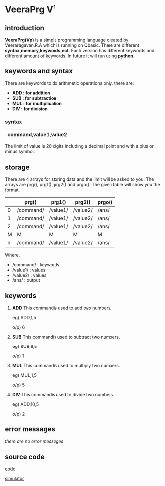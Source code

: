 # VeeraPrg V¹
## introduction 
__VeeraPrg(Vp)__ is a simple programming language created by Veeraragavan.R.A which is running on Qbasic. There are different **syntax,memory,keywords,ect**. Each version has different keywords and different amount of keywords. In future it will run using **python**.
## keywords and syntax 
There are keywords to do arithmetic operations only. there are:
  - **ADD : for addition**
  - **SUB : for subtraction**
  - **MUL : for multiplication**
  - **DIV : for division**
### syntax 
|**command,value1,value2**|
|---|

The limit of value is 20 digits including a decimal point and with a plus or minus symbol. 
## storage 
There are 4 arrays for storing data and the limit will be asked to you. The arrays are prg(), prg1(), prg2() and prgo(). The given table will show you the format.

| | prg()|prg1()|prg2()|prgo()|
|---|---|---|---|---|
|0|/command/|/value1/|/value2/|/ans/|
|1|/command/|/value1/|/value2/|/ans/|
|2|/command/|/value1/|/value2/|/ans/|
|M|M|M|M|M|
|n|/command/|/value1/|/value2/|/ans/|

Where,
  - /command/ : keywords 
  - /value1/ : values 
  - /value2/ : values 
  - /ans/ : output 

## keywords 
  1) **ADD**
    This commandis used to add two numbers.

      eg) ADD,1,5
     
      o/p) 6
  3) **SUB**
     This commandis used to subtract two numbers.

      eg) SUB,6,5
     
      o/p) 1
  5) **MUL**
     This commandis used to multiply two numbers.

      eg) MUL,1,5
     
      o/p) 5
  7) **DIV**
     This commandis used to divide two numbers.

     eg) ADD,10,5
     
      o/p) 2
     
## error messages
*there are no error messages*

## source code
  [code](https://github.com/veeracoder508/VeeraPrg/blob/main/VeeraPrb.bas)
  
[simulator](https://github.com/veeracoder508/VeeraPrg/blob/main/VEERAPRG_F.xlsx)
